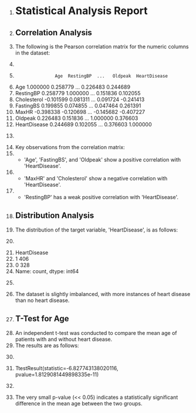 1. # Statistical Analysis Report
2. ## Correlation Analysis
3. The following is the Pearson correlation matrix for the numeric columns in the dataset:
4. ```
5.                    Age  RestingBP  ...   Oldpeak  HeartDisease
6. Age           1.000000   0.258779  ...  0.226483      0.244689
7. RestingBP     0.258779   1.000000  ...  0.151836      0.102055
8. Cholesterol  -0.101599   0.081311  ...  0.091724     -0.241413
9. FastingBS     0.199855   0.074855  ...  0.047464      0.261391
10. MaxHR        -0.398338  -0.120698  ... -0.145682     -0.407227
11. Oldpeak       0.226483   0.151836  ...  1.000000      0.376603
12. HeartDisease  0.244689   0.102055  ...  0.376603      1.000000
13. ```
14. Key observations from the correlation matrix:
15. * 'Age', 'FastingBS', and 'Oldpeak' show a positive correlation with 'HeartDisease'.
16. * 'MaxHR' and 'Cholesterol' show a negative correlation with 'HeartDisease'.
17. * 'RestingBP' has a weak positive correlation with 'HeartDisease'.
18. ## Distribution Analysis
19. The distribution of the target variable, 'HeartDisease', is as follows:
20. ```
21. HeartDisease
22. 1    406
23. 0    328
24. Name: count, dtype: int64
25. ```
26. The dataset is slightly imbalanced, with more instances of heart disease than no heart disease.
27. ## T-Test for Age
28. An independent t-test was conducted to compare the mean age of patients with and without heart disease.
29. The results are as follows:
30. ```
31. TtestResult(statistic=-6.827743138020116, pvalue=1.8129081449898335e-11)
32. ```
33. The very small p-value (<< 0.05) indicates a statistically significant difference in the mean age between the two groups.
